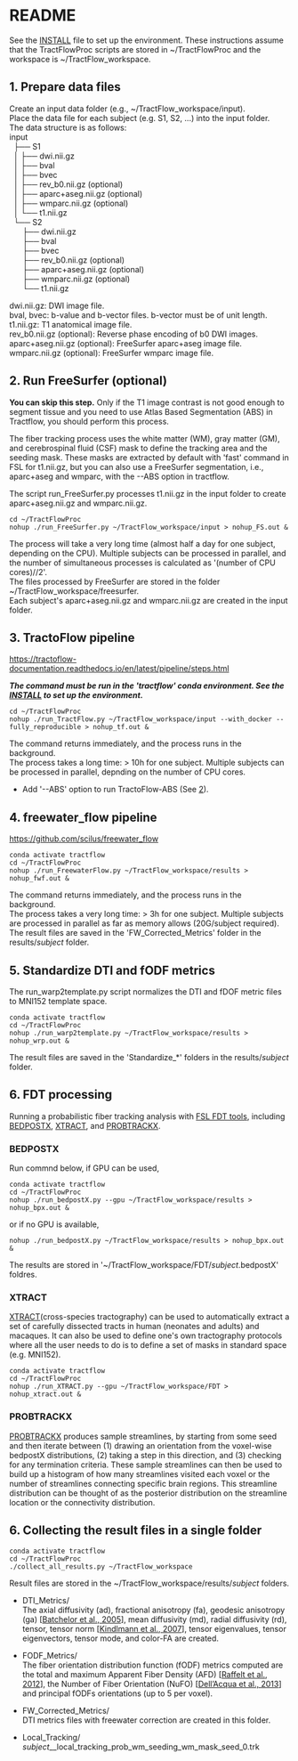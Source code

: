 # README
See the [INSTALL](INSTALL.md) file to set up the environment. These instructions assume that the TractFlowProc scripts are stored in ~/TractFlowProc and the workspace is ~/TractFlow_workspace.

## 1. Prepare data files
Create an input data folder (e.g., ~/TractFlow_workspace/input).  
Place the data file for each subject (e.g. S1, S2, ...) into the input folder.  
The data structure is as follows:  
input  
&nbsp;&nbsp;├── S1  
&nbsp;&nbsp;│ ├── dwi.nii.gz  
&nbsp;&nbsp;│ ├── bval  
&nbsp;&nbsp;│ ├── bvec  
&nbsp;&nbsp;│ ├── rev_b0.nii.gz (optional)  
&nbsp;&nbsp;│ ├── aparc+aseg.nii.gz (optional)  
&nbsp;&nbsp;│ ├── wmparc.nii.gz (optional)  
&nbsp;&nbsp;│ └── t1.nii.gz  
&nbsp;&nbsp;└── S2  
&nbsp;&nbsp;&nbsp;&nbsp;&nbsp;&nbsp;├── dwi.nii.gz  
&nbsp;&nbsp;&nbsp;&nbsp;&nbsp;&nbsp;├── bval  
&nbsp;&nbsp;&nbsp;&nbsp;&nbsp;&nbsp;├── bvec  
&nbsp;&nbsp;&nbsp;&nbsp;&nbsp;&nbsp;├── rev_b0.nii.gz (optional)  
&nbsp;&nbsp;&nbsp;&nbsp;&nbsp;&nbsp;├── aparc+aseg.nii.gz (optional)  
&nbsp;&nbsp;&nbsp;&nbsp;&nbsp;&nbsp;├── wmparc.nii.gz (optional)  
&nbsp;&nbsp;&nbsp;&nbsp;&nbsp;&nbsp;└── t1.nii.gz  

dwi.nii.gz: DWI image file.  
bval, bvec: b-value and b-vector files. b-vector must be of unit length.  
t1.nii.gz: T1 anatomical image file.  
rev_b0.nii.gz (optional): Reverse phase encoding of b0 DWI images.  
aparc+aseg.nii.gz (optional): FreeSurfer aparc+aseg image file.  
wmparc.nii.gz (optional): FreeSurfer wmparc image file.  

## 2. Run FreeSurfer (optional)
**You can skip this step.** Only if the T1 image contrast is not good enough to segment tissue and you need to use Atlas Based Segmentation (ABS) in Tractflow, you should perform this process.  

The fiber tracking process uses the white matter (WM), gray matter (GM), and cerebrospinal fluid (CSF) mask to define the tracking area and the seeding mask. These masks are extracted by default with 'fast' command in FSL for t1.nii.gz, but you can also use a FreeSurfer segmentation, i.e., aparc+aseg and wmparc, with the --ABS option in tractflow.  

The script run_FreeSurfer.py processes t1.nii.gz in the input folder to create aparc+aseg.nii.gz and wmparc.nii.gz.
```
cd ~/TractFlowProc
nohup ./run_FreeSurfer.py ~/TractFlow_workspace/input > nohup_FS.out &
```
The process will take a very long time (almost half a day for one subject, depending on the CPU). Multiple subjects can be processed in parallel, and the number of simultaneous processes is calculated as '(number of CPU cores)//2'.  
The files processed by FreeSurfer are stored in the folder ~/TractFlow_workspace/freesurfer.  
Each subject's aparc+aseg.nii.gz and wmparc.nii.gz are created in the input folder.  

## 3. TractoFlow pipeline
https://tractoflow-documentation.readthedocs.io/en/latest/pipeline/steps.html

***The command must be run in the 'tractflow' conda environment. See the [INSTALL](INSTALL.md) to set up the environment.***
```
cd ~/TractFlowProc
nohup ./run_TractFlow.py ~/TractFlow_workspace/input --with_docker --fully_reproducible > nohup_tf.out &
```
The command returns immediately, and the process runs in the background.  
The process takes a long time: > 10h for one subject. Multiple subjects can be processed in parallel, depnding on the number of CPU cores.  

* Add '--ABS' option to run TractoFlow-ABS (See [2](#2-run-freesurfer-optional)).  

## 4. freewater_flow pipeline
https://github.com/scilus/freewater_flow
```
conda activate tractflow
cd ~/TractFlowProc
nohup ./run_FreewaterFlow.py ~/TractFlow_workspace/results > nohup_fwf.out &
```

The command returns immediately, and the process runs in the background.  
The process takes a very long time: > 3h for one subject. Multiple subjects are processed in parallel as far as memory allows (20G/subject required).  
The result files are saved in the 'FW_Corrected_Metrics' folder in the results/*subject* folder.

## 5. Standardize DTI and fODF metrics
The run_warp2template.py script normalizes the DTI and fDOF metric files to MNI152 template space.  
```
conda activate tractflow
cd ~/TractFlowProc
nohup ./run_warp2template.py ~/TractFlow_workspace/results > nohup_wrp.out &
```

The result files are saved in the 'Standardize_*' folders in the results/*subject* folder.

## 6. FDT processing
Running a probabilistic fiber tracking analysis with [FSL FDT tools](https://fsl.fmrib.ox.ac.uk/fsl/fslwiki/FDT/UserGuide), including [BEDPOSTX](https://fsl.fmrib.ox.ac.uk/fsl/fslwiki/FDT/UserGuide#BEDPOSTX), [XTRACT](https://fsl.fmrib.ox.ac.uk/fsl/fslwiki/XTRACT), and [PROBTRACKX](https://fsl.fmrib.ox.ac.uk/fsl/fslwiki/FDT/UserGuide#PROBTRACKX_-_probabilistic_tracking_with_crossing_fibres). 

### BEDPOSTX
Run commnd below, 
if GPU can be used,
```
conda activate tractflow
cd ~/TractFlowProc
nohup ./run_bedpostX.py --gpu ~/TractFlow_workspace/results > nohup_bpx.out &
```

or if no GPU is available,
```
nohup ./run_bedpostX.py ~/TractFlow_workspace/results > nohup_bpx.out &
```
The results are stored in '~/TractFlow_workspace/FDT/*subject*.bedpostX' foldres.  

### XTRACT
[XTRACT](https://fsl.fmrib.ox.ac.uk/fsl/fslwiki/XTRACT)(cross-species tractography) can be used to automatically extract a set of carefully dissected tracts in human (neonates and adults) and macaques. It can also be used to define one's own tractography protocols where all the user needs to do is to define a set of masks in standard space (e.g. MNI152).  
```
conda activate tractflow
cd ~/TractFlowProc
nohup ./run_XTRACT.py --gpu ~/TractFlow_workspace/FDT > nohup_xtract.out &
```

### PROBTRACKX
[PROBTRACKX](https://fsl.fmrib.ox.ac.uk/fsl/fslwiki/FDT/UserGuide#PROBTRACKX_-_probabilistic_tracking_with_crossing_fibres) produces sample streamlines, by starting from some seed and then iterate between (1) drawing an orientation from the voxel-wise bedpostX distributions, (2) taking a step in this direction, and (3) checking for any termination criteria. These sample streamlines can then be used to build up a histogram of how many streamlines visited each voxel or the number of streamlines connecting specific brain regions. This streamline distribution can be thought of as the posterior distribution on the streamline location or the connectivity distribution.  

## 6. Collecting the result files in a single folder
```
conda activate tractflow
cd ~/TractFlowProc
./collect_all_results.py ~/TractFlow_workspace
```

Result files are stored in the ~/TractFlow_workspace/results/*subject* folders.  

- DTI_Metrics/  
    The axial diffusivity (ad), fractional anisotropy (fa), geodesic anisotropy (ga) [[Batchelor et al., 2005](https://onlinelibrary.wiley.com/doi/10.1002/mrm.20334)], mean diffusivity (md), radial diffusivity (rd), tensor, tensor norm [[Kindlmann et al., 2007](https://ieeexplore.ieee.org/abstract/document/4359059)], tensor eigenvalues, tensor eigenvectors, tensor mode, and color-FA are created.

- FODF_Metrics/  
    The fiber orientation distribution function (fODF) metrics computed are the total and maximum Apparent Fiber Density (AFD) [[Raffelt et al., 2012](https://www.sciencedirect.com/science/article/pii/S1053811911012092)], the Number of Fiber Orientation (NuFO) [[Dell’Acqua et al., 2013](https://onlinelibrary.wiley.com/doi/epdf/10.1002/hbm.22080)] and principal fODFs orientations (up to 5 per voxel).

- FW_Corrected_Metrics/  
    DTI metrics files with freewater correction are created in this folder.    
    
- Local_Tracking/  
    *subject*__local_tracking_prob_wm_seeding_wm_mask_seed_0.trk  
